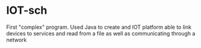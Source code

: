 # IOT-sch
First "complex" program. Used Java to create and IOT platform able to link devices to services and read from a file as well as communicating through a network 
